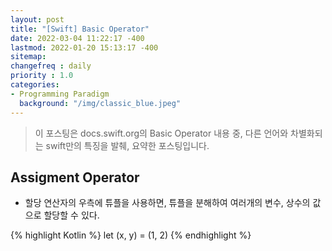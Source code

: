 ```yaml
---
layout: post
title: "[Swift] Basic Operator"
date: 2022-03-04 11:22:17 -400
lastmod: 2022-01-20 15:13:17 -400
sitemap:
changefreq : daily
priority : 1.0
categories:
- Programming Paradigm
  background: "/img/classic_blue.jpeg"
---
```


> 이 포스팅은 docs.swift.org의 Basic Operator 내용 중, 다른 언어와 차별화되는 swift만의 특징을 발췌, 요약한 포스팅입니다.

## Assigment Operator
- 할당 연산자의 우측에 튜플을 사용하면, 튜플을 분해하여 여러개의 변수, 상수의 값으로 할당할 수 있다.

{% highlight Kotlin %}
let (x, y) = (1, 2)
{% endhighlight %}

